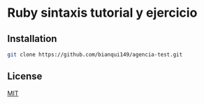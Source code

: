 # Ruby sintaxis tutorial y ejercicio


## Installation


```bash
git clone https://github.com/bianqui149/agencia-test.git
```


## License
[MIT](https://choosealicense.com/licenses/mit/)

